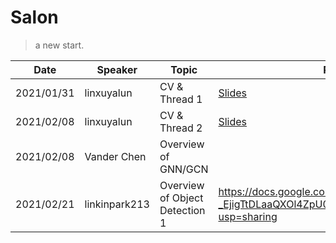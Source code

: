 # Salon

> a new start.

| Date       | Speaker     | Topic         | Reference                                                    |
| ---------- | ----------- | ------------- | ------------------------------------------------------------ |
| 2021/01/31 | linxuyalun  | CV & Thread 1 | [Slides](https://ipads.se.sjtu.edu.cn/courses/cse/slides/lec-11.pptx) |
| 2021/02/08 | linxuyalun  | CV & Thread 2 | [Slides](https://ipads.se.sjtu.edu.cn/courses/cse/slides/lec-11.pptx) |
| 2021/02/08 | Vander Chen | Overview of GNN/GCN |                                                              |
| 2021/02/21 | linkinpark213 | Overview of Object Detection 1 | https://docs.google.com/presentation/d/1lIFphWS1Ly-_EjigTtDLaaQXOl4ZpU0dY7oIk3XNfsg/edit?usp=sharing |
